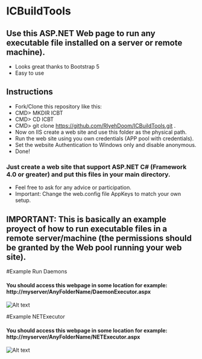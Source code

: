 # ICBuildTools

## Use this ASP.NET Web page to run any executable file installed on a server or remote machine).
- Looks great thanks to Bootstrap 5
- Easy to use

## Instructions
- Fork/Clone this repository like this:
- CMD> MKDIR ICBT
- CMD> CD ICBT
- CMD> git clone https://github.com/RlyehDoom/ICBuildTools.git .
- Now on IIS create a web site and use this folder as the physical path.
- Run the web site using you own credentials (APP pool with credentials).
- Set the website Authentication to Windows only and disable anonymous.
- Done!

### Just create a web site that support ASP.NET C# (Framework 4.0 or greater) and put this files in your main directory.


- Feel free to ask for any advice or participation.
- Important: Change the web.config file AppKeys to match your own setup.

## IMPORTANT: This is basically an example proyect of how to run executable files in a remote server/machine (the permissions should be granted by the Web pool running your web site).

#Example Run Daemons
#### You should access this webpage in some location for example: http://myserver/AnyFolderName/DaemonExecutor.aspx
![Alt text](https://user-images.githubusercontent.com/1031037/157799893-f0901e9f-9d22-4b45-b858-6e1f84b658f0.png)

#Example NETExecutor
#### You should access this webpage in some location for example: http://myserver/AnyFolderName/NETExecutor.aspx
![Alt text](https://user-images.githubusercontent.com/1031037/160464134-d405cc0a-f543-4ce8-8ec1-997952b441be.png)
